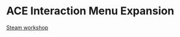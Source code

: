 # ACE Interaction Menu Expansion

[Steam workshop](https://steamcommunity.com/sharedfiles/filedetails/?id=1376867375)
